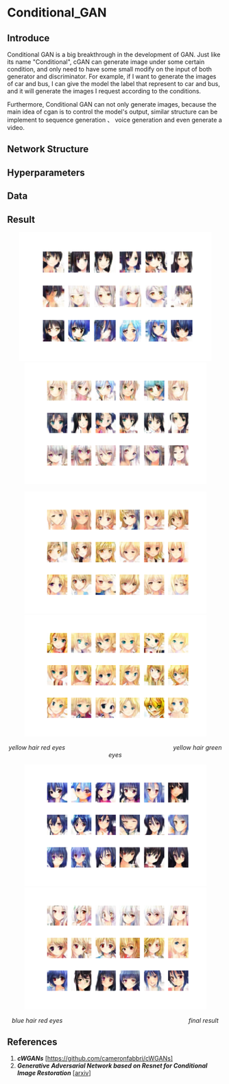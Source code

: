 # Conditional_GAN

## Introduce
Conditional GAN is a big breakthrough in the development of GAN. Just like its name "Conditional", cGAN can generate image under some certain condition, and only need to have some small modify on the input of both generator and discriminator.  For example, if I want to generate the images of car and bus, I can give the model the label that represent to car and bus, and it  will generate the images I request according to the conditions.

Furthermore, Conditional GAN can not only generate images, because the main idea of cgan is to control the model's output, similar structure can be implement to sequence generation 、 voice generation and even generate a video.
## Network Structure


## Hyperparameters

## Data 

## Result

<p align="center"><img width="450px" src="https://github.com/Yukino1010/Conditional_GAN/blob/master/outputs/final2.png">
<img width="425px" src="https://github.com/Yukino1010/Conditional_GAN/blob/master/outputs/final3.png" /></p>

<p align="center">
<img width="425px" src="https://github.com/Yukino1010/Conditional_GAN/blob/master/outputs/final6.png?raw=true" >
<img width="425px" src="https://github.com/Yukino1010/Conditional_GAN/blob/master/outputs/final7.png?raw=true">
</p>

<p align="center">
<i>yellow hair red eyes</i>&emsp;&emsp;&emsp;&emsp;&emsp;&emsp;&emsp;&emsp;&emsp;&emsp;&emsp;&emsp;&emsp;&emsp;&emsp;&emsp;&emsp;&emsp;<i>yellow hair green eyes</i>
</p>

<p align="center">
<img width="425px" src="https://github.com/Yukino1010/Conditional_GAN/blob/master/outputs/final8.png?raw=true" >
<img width="425px" src="https://github.com/Yukino1010/Conditional_GAN/blob/master/outputs/final9.png?raw=true">
</p>

<p align="center">
<i>blue hair red eyes</i>&emsp;&emsp;&emsp;&emsp;&emsp;&emsp;&emsp;&emsp;&emsp;&emsp;&emsp;&emsp;&emsp;&emsp;&emsp;&emsp;&emsp;&emsp;&emsp;&emsp;&emsp;<i>final result</i>
</p>


## References

1. ***cWGANs*** [https://github.com/cameronfabbri/cWGANs]
2. ***Generative Adversarial Network based on Resnet for Conditional Image Restoration*** [[arxiv](https://arxiv.org/abs/1707.04881)]
